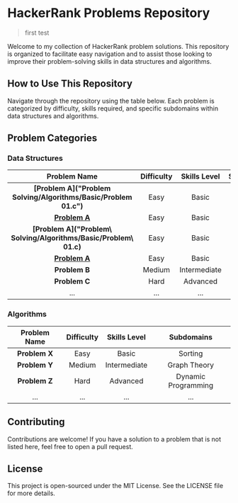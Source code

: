# HackerRank Problems Repository

> first test

Welcome to my collection of HackerRank problem solutions. This repository is organized to facilitate easy navigation and to assist those looking to improve their problem-solving skills in data structures and algorithms.

## How to Use This Repository
Navigate through the repository using the table below. Each problem is categorized by difficulty, skills required, and specific subdomains within data structures and algorithms.

## Problem Categories
### Data Structures
| Problem Name | Difficulty | Skills Level | Subdomains |
|:------------:|:----------:|:------------:|:----------:|
| **[Problem A]("Problem Solving/Algorithms/Basic/Problem 01.c")** | Easy | Basic | Arrays |
| **[Problem A]("Problem%20Solving/Algorithms/Basic/Problem%2001.c)** | Easy | Basic | Arrays |
| **[Problem A]("Problem\ Solving/Algorithms/Basic/Problem\ 01.c)** | Easy | Basic | Arrays |
| **[Problem A]("Problem\Solving/Algorithms/Basic/Problem\01.c)** | Easy | Basic | Arrays |
| **Problem B** | Medium | Intermediate | Linked Lists |
| **Problem C** | Hard | Advanced | Trees |
| ... | ... | ... | ... |

### Algorithms
| Problem Name | Difficulty | Skills Level | Subdomains |
|:------------:|:----------:|:------------:|:----------:|
| **Problem X** | Easy | Basic | Sorting |
| **Problem Y** | Medium | Intermediate | Graph Theory |
| **Problem Z** | Hard | Advanced | Dynamic Programming |
| ... | ... | ... | ... |

## Contributing
Contributions are welcome! If you have a solution to a problem that is not listed here, feel free to open a pull request.

## License
This project is open-sourced under the MIT License. See the LICENSE file for more details.
